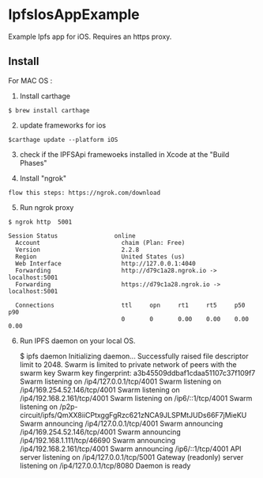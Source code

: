 # IpfsIosAppExample
Example Ipfs app for iOS. Requires an https proxy.


## Install

For MAC OS :

  1. Install  carthage 

    $ brew install carthage 

  2. update frameworks for ios 

    $carthage update --platform iOS

  3. check if the IPFSApi framewoeks installed in Xcode at the "Build Phases"
  
  
  4. Install "ngrok"
  
    flow this steps: https://ngrok.com/download
    
  5. Run ngrok proxy 
  
    $ ngrok http  5001
    
    Session Status                online                                                                           
      Account                       chaim (Plan: Free)                                                               
      Version                       2.2.8                                                                            
      Region                        United States (us)                                                               
      Web Interface                 http://127.0.0.1:4040                                                            
      Forwarding                    http://d79c1a28.ngrok.io -> localhost:5001                                       
      Forwarding                    https://d79c1a28.ngrok.io -> localhost:5001                                      

      Connections                   ttl     opn     rt1     rt5     p50     p90                                      
                                    0       0       0.00    0.00    0.00    0.00

 6. Run IPFS daemon on your local OS.
     
     $ ipfs  daemon 
        Initializing daemon...
          Successfully raised file descriptor limit to 2048.
          Swarm is limited to private network of peers with the swarm key
          Swarm key fingerprint: a3b45509ddbaf1cdaa51107c37f109f7
          Swarm listening on /ip4/127.0.0.1/tcp/4001
          Swarm listening on /ip4/169.254.52.146/tcp/4001
          Swarm listening on /ip4/192.168.2.161/tcp/4001
          Swarm listening on /ip6/::1/tcp/4001
          Swarm listening on /p2p-circuit/ipfs/QmXX8iiCPtxggFgRzc621zNCA9JLSPMtJUDs66F7jMieKU
          Swarm announcing /ip4/127.0.0.1/tcp/4001
          Swarm announcing /ip4/169.254.52.146/tcp/4001
          Swarm announcing /ip4/192.168.1.111/tcp/46690
          Swarm announcing /ip4/192.168.2.161/tcp/4001
          Swarm announcing /ip6/::1/tcp/4001
          API server listening on /ip4/127.0.0.1/tcp/5001
          Gateway (readonly) server listening on /ip4/127.0.0.1/tcp/8080
          Daemon is ready


